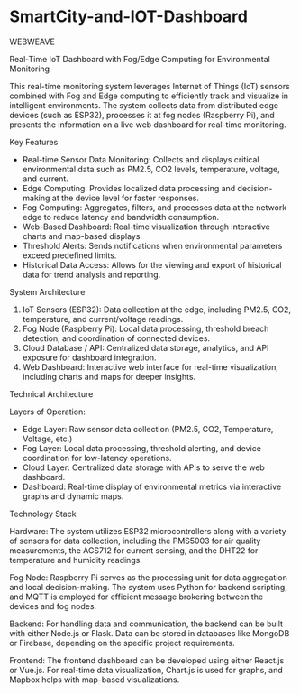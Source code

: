 # SmartCity-and-IOT-Dashboard
WEBWEAVE

Real-Time IoT Dashboard with Fog/Edge Computing for Environmental Monitoring

This real-time monitoring system leverages Internet of Things (IoT) sensors combined with Fog and Edge computing to efficiently track and visualize in intelligent environments. The system collects data from distributed edge devices (such as ESP32), processes it at fog nodes (Raspberry Pi), and presents the information on a live web dashboard for real-time monitoring.


Key Features

- Real-time Sensor Data Monitoring: Collects and displays critical environmental data such as PM2.5, CO2 levels, temperature, voltage, and current.
- Edge Computing: Provides localized data processing and decision-making at the device level for faster responses.
- Fog Computing: Aggregates, filters, and processes data at the network edge to reduce latency and bandwidth consumption.
- Web-Based Dashboard: Real-time visualization through interactive charts and map-based displays.
- Threshold Alerts: Sends notifications when environmental parameters exceed predefined limits.
- Historical Data Access: Allows for the viewing and export of historical data for trend analysis and reporting.

System Architecture

1. IoT Sensors (ESP32): Data collection at the edge, including PM2.5, CO2, temperature, and current/voltage readings.
2. Fog Node (Raspberry Pi): Local data processing, threshold breach detection, and coordination of connected devices.
3. Cloud Database / API: Centralized data storage, analytics, and API exposure for dashboard integration.
4. Web Dashboard: Interactive web interface for real-time visualization, including charts and maps for deeper insights.

Technical Architecture

 Layers of Operation:

- Edge Layer: Raw sensor data collection (PM2.5, CO2, Temperature, Voltage, etc.)
- Fog Layer: Local data processing, threshold alerting, and device coordination for low-latency operations.
- Cloud Layer: Centralized data storage with APIs to serve the web dashboard.
- Dashboard: Real-time display of environmental metrics via interactive graphs and dynamic maps.


 Technology Stack

Hardware: The system utilizes ESP32 microcontrollers along with a variety of sensors for data collection, including the PMS5003 for air quality measurements, the ACS712 for current sensing, and the DHT22 for temperature and humidity readings.

Fog Node: Raspberry Pi serves as the processing unit for data aggregation and local decision-making. The system uses Python for backend scripting, and MQTT is employed for efficient message brokering between the devices and fog nodes.

Backend: For handling data and communication, the backend can be built with either Node.js or Flask. Data can be stored in databases like MongoDB or Firebase, depending on the specific project requirements.

Frontend: The frontend dashboard can be developed using either React.js or Vue.js. For real-time data visualization, Chart.js is used for graphs, and Mapbox helps with map-based visualizations.
